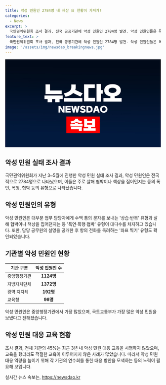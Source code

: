 ```yaml
---
title: 악성 민원인 2784명 내 재산 日 천황이 가져가!
categories:
  - News
excerpt: >
  국민권익위원회 조사 결과, 전국 공공기관에 악성 민원인 2784명 발견. 악성 민원인들은 폭언, 폭행, 협박 등 다양한 방법으로 공무원들을 괴롭힘. 과도한 정보 요구나 불만 표현 역시 확인. 대부분 지방자치단체 소속으로, 악성 민원 대응 교육 부족. 국민권익위는 대응 방안 모색 중.
feature_text: >
  국민권익위원회 조사 결과, 전국 공공기관에 악성 민원인 2784명 발견. 악성 민원인들은 폭언, 폭행, 협박 등 다양한 방법으로 공무원들을 괴롭힘. 과도한 정보 요구나 불만 표현 역시 확인. 대부분 지방자치단체 소속으로, 악성 민원 대응 교육 부족. 국민권익위는 대응 방안 모색 중.
image: '/assets/img/newsdao_breakingnews.jpg'
---
```


<p><img src="/assets/img/newsdao_breakingnews.jpg" alt="flaretime 속보" /></p>

<h2 data-ke-size="size26">악성 민원 실태 조사 결과</h2>

<p data-ke-size="size16">국민권익위원회가 지난 3~5월에 진행한 악성 민원 실태 조사 결과, 악성 민원인은 전국적으로 2784명으로 나타났으며, 이들은 주로 살해 협박이나 책상을 집어던지는 등의 폭언, 폭행, 협박 등의 유형으로 나타났습니다.</p>

<h2 data-ke-size="size26">악성 민원인의 유형</h2>

<p data-ke-size="size16">악성 민원인은 대부분 업무 담당자에게 수백 통의 문자를 보내는 '상습·반복' 유형과 살해 협박이나 책상을 집어던지는 등 '폭언·폭행·협박' 유형이 대다수를 차지하고 있습니다. 또한, 담당 공무원의 실명을 공개한 후 항의 전화를 독려하는 '좌표 찍기' 유형도 확인되었습니다.</p>

<h2 data-ke-size="size26">기관별 악성 민원인 현황</h2>

<table>
    <thead>
        <tr>
            <th>기관 구분</th>
            <th>악성 민원인 수</th>
        </tr>
    </thead>
    <tbody>
        <tr>
            <td>중앙행정기관</td>
            <td style="text-align: center; height: 17px;"><b>1124명</b></td>
        </tr>
        <tr>
            <td>지방자치단체</td>
            <td style="text-align: center; height: 17px;"><b>1372명</b></td>
        </tr>
        <tr>
            <td>광역 지자체</td>
            <td style="text-align: center; height: 17px;"><b>192명</b></td>
        </tr>
        <tr>
            <td>교육청</td>
            <td style="text-align: center; height: 17px;"><b>96명</b></td>
        </tr>
    </tbody>
</table>

<p data-ke-size="size16">악성 민원인은 중앙행정기관에서 가장 많았으며, 국토교통부가 가장 많은 악성 민원을 보냈다고 전해졌습니다.</p>

<h2 data-ke-size="size26">악성 민원 대응 교육 현황</h2>

<p data-ke-size="size16">조사 결과, 전체 기관의 45%는 최근 3년 내 악성 민원 대응 교육을 시행하지 않았으며, 교육을 했더라도 적절한 교육이 이루어지지 않은 사례가 많았습니다. 따라서 악성 민원 대응 역량을 높이기 위해 각 기관의 연수회를 통한 대응 방안을 모색하는 등의 노력이 필요해 보입니다.</p>
실시간 뉴스 속보는, <a href="https://newsdao.kr" rel="dofollow">https://newsdao.kr</a>


